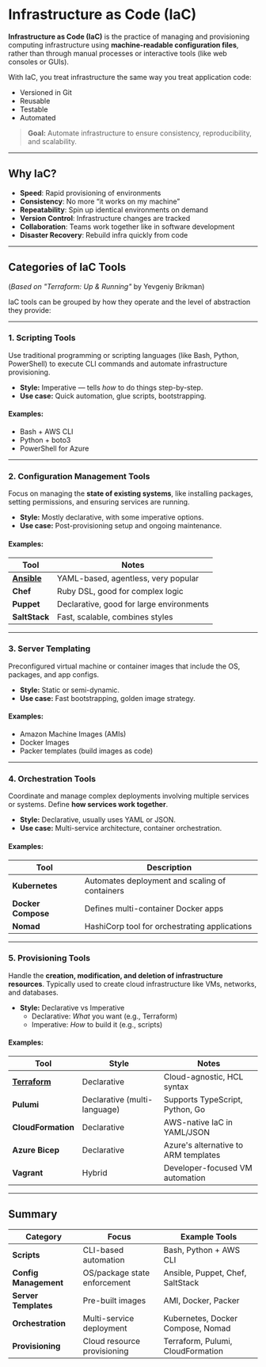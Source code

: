 # Infrastructure as Code (IaC)

**Infrastructure as Code (IaC)** is the practice of managing and provisioning computing infrastructure using **machine-readable configuration files**, rather than through manual processes or interactive tools (like web consoles or GUIs).

With IaC, you treat infrastructure the same way you treat application code:
- Versioned in Git
- Reusable
- Testable
- Automated

> **Goal:** Automate infrastructure to ensure consistency, reproducibility, and scalability.

---

## Why IaC?

- **Speed**: Rapid provisioning of environments  
- **Consistency**: No more “it works on my machine”  
- **Repeatability**: Spin up identical environments on demand  
- **Version Control**: Infrastructure changes are tracked  
- **Collaboration**: Teams work together like in software development  
- **Disaster Recovery**: Rebuild infra quickly from code

---

## Categories of IaC Tools  
(*Based on "Terraform: Up & Running"* by Yevgeniy Brikman)

IaC tools can be grouped by how they operate and the level of abstraction they provide:

---

### 1. Scripting Tools

Use traditional programming or scripting languages (like Bash, Python, PowerShell) to execute CLI commands and automate infrastructure provisioning.

- **Style:** Imperative — tells *how* to do things step-by-step.
- **Use case:** Quick automation, glue scripts, bootstrapping.

#### Examples:
- Bash + AWS CLI
- Python + boto3
- PowerShell for Azure

---

### 2. Configuration Management Tools

Focus on managing the **state of existing systems**, like installing packages, setting permissions, and ensuring services are running.

- **Style:** Mostly declarative, with some imperative options.
- **Use case:** Post-provisioning setup and ongoing maintenance.

#### Examples:
| Tool      | Notes                                 |
|-----------|----------------------------------------|
| [**Ansible**](./Ansible/README.md) | YAML-based, agentless, very popular |
| **Chef**    | Ruby DSL, good for complex logic    |
| **Puppet**  | Declarative, good for large environments |
| **SaltStack** | Fast, scalable, combines styles    |

---

### 3. Server Templating

Preconfigured virtual machine or container images that include the OS, packages, and app configs.

- **Style:** Static or semi-dynamic.
- **Use case:** Fast bootstrapping, golden image strategy.

#### Examples:
- Amazon Machine Images (AMIs)
- Docker Images
- Packer templates (build images as code)

---

### 4. Orchestration Tools

Coordinate and manage complex deployments involving multiple services or systems. Define **how services work together**.

- **Style:** Declarative, usually uses YAML or JSON.
- **Use case:** Multi-service architecture, container orchestration.

#### Examples:
| Tool          | Description                        |
|---------------|------------------------------------|
| **Kubernetes** | Automates deployment and scaling of containers |
| **Docker Compose** | Defines multi-container Docker apps |
| **Nomad**     | HashiCorp tool for orchestrating applications |

---

### 5. Provisioning Tools

Handle the **creation, modification, and deletion of infrastructure resources**. Typically used to create cloud infrastructure like VMs, networks, and databases.

- **Style:** Declarative vs Imperative
  - Declarative: *What* you want (e.g., Terraform)
  - Imperative: *How* to build it (e.g., scripts)

#### Examples:
| Tool           | Style       | Notes |
|----------------|-------------|-------|
| [**Terraform**](./Terraform/README.md)  | Declarative | Cloud-agnostic, HCL syntax |
| **Pulumi**     | Declarative (multi-language) | Supports TypeScript, Python, Go |
| **CloudFormation** | Declarative | AWS-native IaC in YAML/JSON |
| **Azure Bicep** | Declarative | Azure's alternative to ARM templates |
| **Vagrant**     | Hybrid | Developer-focused VM automation |

---

## Summary

| Category                | Focus                        | Example Tools                         |
|-------------------------|------------------------------|----------------------------------------|
| **Scripts**             | CLI-based automation         | Bash, Python + AWS CLI                |
| **Config Management**   | OS/package state enforcement | Ansible, Puppet, Chef, SaltStack      |
| **Server Templates**    | Pre-built images             | AMI, Docker, Packer                   |
| **Orchestration**       | Multi-service deployment     | Kubernetes, Docker Compose, Nomad     |
| **Provisioning**        | Cloud resource provisioning  | Terraform, Pulumi, CloudFormation     |